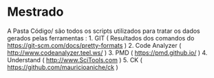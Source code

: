 # Mestrado

A Pasta Código/ são todos os scripts utilizados para tratar os dados gerados pelas ferramentas :
	1. GIT ( Resultados dos comandos do https://git-scm.com/docs/pretty-formats )
	2. Code Analyzer ( http://www.codeanalyzer.teel.ws/ )
	3. PMD ( https://pmd.github.io/ )
	4. Understand ( http://www.SciTools.com )
	5. CK ( https://github.com/mauricioaniche/ck )